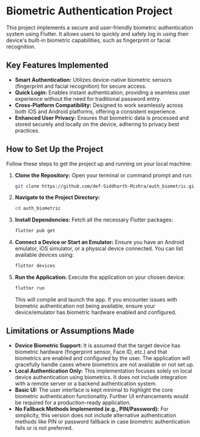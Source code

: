 # Biometric Authentication Project

This project implements a secure and user-friendly biometric authentication system using Flutter. It allows users to quickly and safely log in using their device's built-in biometric capabilities, such as fingerprint or facial recognition.

## Key Features Implemented

* **Smart Authentication:** Utilizes device-native biometric sensors (fingerprint and facial recognition) for secure access.
* **Quick Login:** Enables instant authentication, providing a seamless user experience without the need for traditional password entry.
* **Cross-Platform Compatibility:** Designed to work seamlessly across both iOS and Android platforms, offering a consistent experience.
* **Enhanced User Privacy:** Ensures that biometric data is processed and stored securely and locally on the device, adhering to privacy best practices.

## How to Set Up the Project

Follow these steps to get the project up and running on your local machine:

1.  **Clone the Repository:**
    Open your terminal or command prompt and run:
    ```bash
    git clone https://github.com/def-Siddharth-Mishra/auth_biometric.git
    ```
2.  **Navigate to the Project Directory:**
    ```bash
    cd auth_biometric
    ```
3.  **Install Dependencies:**
    Fetch all the necessary Flutter packages:
    ```bash
    flutter pub get
    ```
4.  **Connect a Device or Start an Emulator:**
    Ensure you have an Android emulator, iOS simulator, or a physical device connected. You can list available devices using:
    ```bash
    flutter devices
    ```
5.  **Run the Application:**
    Execute the application on your chosen device:
    ```bash
    flutter run
    ```
    This will compile and launch the app. If you encounter issues with biometric authentication not being available, ensure your device/emulator has biometric hardware enabled and configured.

## Limitations or Assumptions Made

* **Device Biometric Support:** It is assumed that the target device has biometric hardware (fingerprint sensor, Face ID, etc.) and that biometrics are enabled and configured by the user. The application will gracefully handle cases where biometrics are not available or not set up.
* **Local Authentication Only:** This implementation focuses solely on local device authentication using biometrics. It does not include integration with a remote server or a backend authentication system.
* **Basic UI:** The user interface is kept minimal to highlight the core biometric authentication functionality. Further UI enhancements would be required for a production-ready application.
* **No Fallback Methods Implemented (e.g., PIN/Password):** For simplicity, this version does not include alternative authentication methods like PIN or password fallback in case biometric authentication fails or is not preferred.
